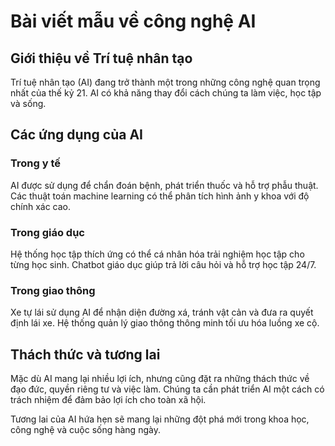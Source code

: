 
# Bài viết mẫu về công nghệ AI

## Giới thiệu về Trí tuệ nhân tạo

Trí tuệ nhân tạo (AI) đang trở thành một trong những công nghệ quan trọng nhất của thế kỷ 21. 
AI có khả năng thay đổi cách chúng ta làm việc, học tập và sống.

## Các ứng dụng của AI

### Trong y tế
AI được sử dụng để chẩn đoán bệnh, phát triển thuốc và hỗ trợ phẫu thuật.
Các thuật toán machine learning có thể phân tích hình ảnh y khoa với độ chính xác cao.

### Trong giáo dục  
Hệ thống học tập thích ứng có thể cá nhân hóa trải nghiệm học tập cho từng học sinh.
Chatbot giáo dục giúp trả lời câu hỏi và hỗ trợ học tập 24/7.

### Trong giao thông
Xe tự lái sử dụng AI để nhận diện đường xá, tránh vật cản và đưa ra quyết định lái xe.
Hệ thống quản lý giao thông thông minh tối ưu hóa luồng xe cộ.

## Thách thức và tương lai

Mặc dù AI mang lại nhiều lợi ích, nhưng cũng đặt ra những thách thức về đạo đức, quyền riêng tư và việc làm.
Chúng ta cần phát triển AI một cách có trách nhiệm để đảm bảo lợi ích cho toàn xã hội.

Tương lai của AI hứa hẹn sẽ mang lại những đột phá mới trong khoa học, công nghệ và cuộc sống hàng ngày.
